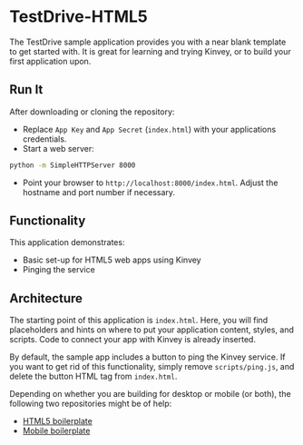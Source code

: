 # TestDrive-HTML5
The TestDrive sample application provides you with a near blank template to get started with. It is great for learning and trying Kinvey, or to build your first application upon.

## Run It
After downloading or cloning the repository:

* Replace `App Key` and `App Secret` (`index.html`) with your applications credentials.
* Start a web server:
```bash
python -m SimpleHTTPServer 8000
```
* Point your browser to `http://localhost:8000/index.html`. Adjust the hostname and port number if necessary.

## Functionality
This application demonstrates:

* Basic set-up for HTML5 web apps using Kinvey
* Pinging the service

## Architecture
The starting point of this application is `index.html`. Here, you will find placeholders and hints on where to put your application content, styles, and scripts. Code to connect your app with Kinvey is already inserted.

By default, the sample app includes a button to ping the Kinvey service. If you want to get rid of this functionality, simply remove `scripts/ping.js`, and delete the button HTML tag from `index.html`. 

Depending on whether you are building for desktop or mobile (or both), the following two repositories might be of help:

* [HTML5 boilerplate](https://github.com/h5bp/html5-boilerplate)
* [Mobile boilerplate](https://github.com/h5bp/mobile-boilerplate)